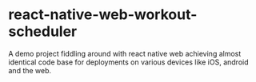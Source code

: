 # react-native-web-workout-scheduler
A demo project fiddling around with react native web achieving almost identical code base for deployments on various devices like iOS, android and the web.
